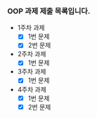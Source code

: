 ### OOP 과제 제출 목록입니다.

- 1주차 과제
    - [x] 1번 문제
    - [x] 2번 문제
- 2주차 과제
    - [x] 1번 문제
- 3주차 과제
    - [x] 1번 문제
- 4주차 과제
    - [x] 1번 문제
    - [x] 2번 문제